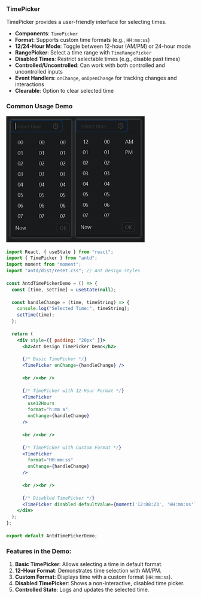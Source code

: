 ### TimePicker

TimePicker provides a user-friendly interface for selecting times.

- **Components**: `TimePicker`
- **Format**: Supports custom time formats (e.g., `HH:mm:ss`)
- **12/24-Hour Mode**: Toggle between 12-hour (AM/PM) or 24-hour mode
- **RangePicker**: Select a time range with `TimeRangePicker`
- **Disabled Times**: Restrict selectable times (e.g., disable past times)
- **Controlled/Uncontrolled**: Can work with both controlled and uncontrolled inputs
- **Event Handlers**: `onChange`, `onOpenChange` for tracking changes and interactions
- **Clearable**: Option to clear selected time

### Common Usage Demo

<img src="assets\image-20241120153642089.png" alt="image-20241120153642089" style="zoom: 67%;" />

```jsx
import React, { useState } from "react";
import { TimePicker } from "antd";
import moment from "moment";
import "antd/dist/reset.css"; // Ant Design styles

const AntdTimePickerDemo = () => {
  const [time, setTime] = useState(null);

  const handleChange = (time, timeString) => {
    console.log("Selected Time:", timeString);
    setTime(time);
  };

  return (
    <div style={{ padding: "20px" }}>
      <h2>Ant Design TimePicker Demo</h2>

      {/* Basic TimePicker */}
      <TimePicker onChange={handleChange} />

      <br /><br />

      {/* TimePicker with 12-Hour Format */}
      <TimePicker
        use12Hours
        format="h:mm a"
        onChange={handleChange}
      />

      <br /><br />

      {/* TimePicker with Custom Format */}
      <TimePicker
        format="HH:mm:ss"
        onChange={handleChange}
      />

      <br /><br />

      {/* Disabled TimePicker */}
      <TimePicker disabled defaultValue={moment('12:08:23', 'HH:mm:ss')} />
    </div>
  );
};

export default AntdTimePickerDemo;
```

### Features in the Demo:
1. **Basic TimePicker**: Allows selecting a time in default format.
2. **12-Hour Format**: Demonstrates time selection with AM/PM.
3. **Custom Format**: Displays time with a custom format (`HH:mm:ss`).
4. **Disabled TimePicker**: Shows a non-interactive, disabled time picker.
5. **Controlled State**: Logs and updates the selected time.